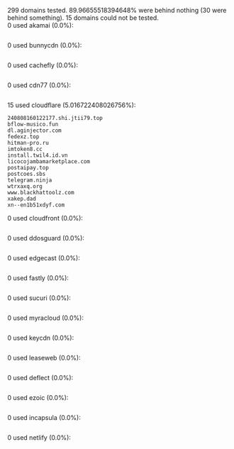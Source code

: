 299 domains tested. 89.96655518394648% were behind nothing (30 were behind something). 15 domains could not be tested.<br>
0 used akamai (0.0%):
```

```

0 used bunnycdn (0.0%):
```

```

0 used cachefly (0.0%):
```

```

0 used cdn77 (0.0%):
```

```

15 used cloudflare (5.016722408026756%):
```
240808160122177.shi.jtii79.top
bflow-musico.fun
dl.aginjector.com
fedexz.top
hitman-pro.ru
imtoken8.cc
install.twil4.id.vn
licocojambamarketplace.com
postaipay.top
postcoes.sbs
telegram.ninja
wtrxaxq.org
www.blackhattoolz.com
xakep.dad
xn--en1b51xdyf.com
```

0 used cloudfront (0.0%):
```

```

0 used ddosguard (0.0%):
```

```

0 used edgecast (0.0%):
```

```

0 used fastly (0.0%):
```

```

0 used sucuri (0.0%):
```

```

0 used myracloud (0.0%):
```

```

0 used keycdn (0.0%):
```

```

0 used leaseweb (0.0%):
```

```

0 used deflect (0.0%):
```

```

0 used ezoic (0.0%):
```

```

0 used incapsula (0.0%):
```

```

0 used netlify (0.0%):
```

```
